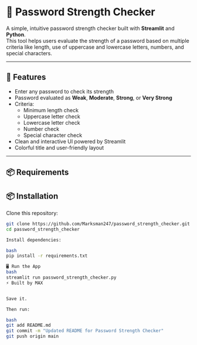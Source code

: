 # 🔐 Password Strength Checker

A simple, intuitive password strength checker built with **Streamlit** and **Python**.  
This tool helps users evaluate the strength of a password based on multiple criteria like length, use of uppercase and lowercase letters, numbers, and special characters.

---

## 📸 Features

- Enter any password to check its strength
- Password evaluated as **Weak**, **Moderate**, **Strong**, or **Very Strong**
- Criteria:
  - Minimum length check
  - Uppercase letter check
  - Lowercase letter check
  - Number check
  - Special character check
- Clean and interactive UI powered by Streamlit
- Colorful title and user-friendly layout

---

## 📦 Requirements
## 📦 Installation
Clone this repository:
```bash
git clone https://github.com/Marksman247/password_strength_checker.git
cd password_strength_checker

Install dependencies:

bash
pip install -r requirements.txt

🖥️ Run the App
bash
streamlit run password_strength_checker.py
⚡ Built by MAX


Save it.

Then run:

bash
git add README.md
git commit -m "Updated README for Password Strength Checker"
git push origin main